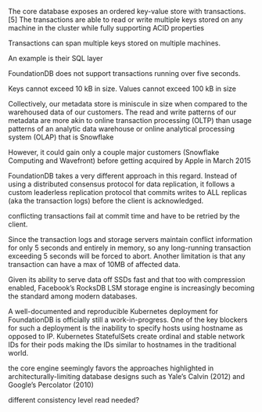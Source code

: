 The core database exposes an ordered key-value store with transactions.[5] The transactions are able to read or write multiple keys stored on any machine in the cluster while fully supporting ACID properties

 Transactions can span multiple keys stored on multiple machines.

 An example is their SQL layer

 FoundationDB does not support transactions running over five seconds.

 Keys cannot exceed 10 kB in size. Values cannot exceed 100 kB in size

 Collectively, our metadata store is miniscule in size when compared to the warehoused data of our customers. The read and write patterns of our metadata are more akin to online transaction processing (OLTP) than usage patterns of an analytic data warehouse or online analytical processing system (OLAP) that is Snowflake

However, it could gain only a couple major customers (Snowflake Computing and Wavefront) before getting acquired by Apple in March 2015

 FoundationDB takes a very different approach in this regard. Instead of using a distributed consensus protocol for data replication, it follows a custom leaderless replication protocol that commits writes to ALL replicas (aka the transaction logs) before the client is acknowledged.

 conflicting transactions fail at commit time and have to be retried by the client.

 Since the transaction logs and storage servers maintain conflict information for only 5 seconds and entirely in memory, so any long-running transaction exceeding 5 seconds will be forced to abort. Another limitation is that any transaction can have a max of 10MB of affected data.

 Given its ability to serve data off SSDs fast and that too with compression enabled, Facebook’s RocksDB LSM storage engine is increasingly becoming the standard among modern databases.

A well-documented and reproducible Kubernetes deployment for FoundationDB is officially still a work-in-progress. One of the key blockers for such a deployment is the inability to specify hosts using hostname as opposed to IP. Kubernetes StatefulSets create ordinal and stable network IDs for their pods making the IDs similar to hostnames in the traditional world. 

the core engine seemingly favors the approaches highlighted in architecturally-limiting database designs such as Yale’s Calvin (2012) and Google’s Percolator (2010)

different consistency level read needed?
